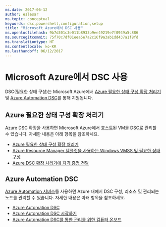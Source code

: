 ```yaml
---
ms.date: 2017-06-12
author: eslesar
ms.topic: conceptual
keywords: dsc,powershell,configuration,setup
title: "Microsoft Azure에서 DSC 사용"
ms.openlocfilehash: 9b7d301c3e011b8933b9ee49219e7f0949a5c886
ms.sourcegitcommit: 75f70c7df01eea5e7a2c16f9a3ab1dd437a1f8fd
ms.translationtype: HT
ms.contentlocale: ko-KR
ms.lasthandoff: 06/12/2017
---
```

# <a name="using-dsc-on-microsoft-azure"></a>Microsoft Azure에서 DSC 사용

DSC(필요한 상태 구성)는 Microsoft Azure에서 [Azure 필요한 상태 구성 확장 처리기](https://docs.microsoft.com/azure/virtual-machines/virtual-machines-windows-extensions-dsc-overview) 및 [Azure Automation DSC](https://docs.microsoft.com/azure/automation/automation-dsc-overview)를 통해 지원됩니다.

## <a name="azure-desired-state-configuration-extension-handler"></a>Azure 필요한 상태 구성 확장 처리기

Azure DSC 확장을 사용하면 Microsoft Azure에서 호스트된 VM을 DSC로 관리할 수 있습니다. 자세한 내용은 아래 항목을 참조하세요.

- [Azure 필요한 상태 구성 확장 처리기](https://docs.microsoft.com/azure/virtual-machines/virtual-machines-windows-extensions-dsc-overview)
- [Azure Resource Manager 템플릿을 사용하는 Windows VMSS 및 필요한 상태 구성](https://docs.microsoft.com/azure/virtual-machines/virtual-machines-windows-extensions-dsc-template)
- [Azure DSC 확장 처리기에 자격 증명 전달](https://docs.microsoft.com/azure/virtual-machines/virtual-machines-windows-extensions-dsc-credentials)

## <a name="azure-automation-dsc"></a>Azure Automation DSC

[Azure Automation 서비스](https://azure.microsoft.com/services/automation/)를 사용하면 Azure 내에서 DSC 구성, 리소스 및 관리되는 노드를 관리할 수 있습니다. 자세한 내용은 아래 항목을 참조하세요.

- [Azure Automation DSC](https://docs.microsoft.com/azure/automation/automation-dsc-overview)
- [Azure Automation DSC 시작하기](https://docs.microsoft.com/azure/automation/automation-dsc-getting-started)
- [Azure Automation DSC를 통한 관리를 위한 컴퓨터 온보드](https://docs.microsoft.com/azure/automation/automation-dsc-onboarding)

